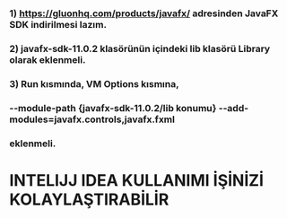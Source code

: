 ### 1) https://gluonhq.com/products/javafx/ adresinden JavaFX SDK indirilmesi lazım.
### 2) javafx-sdk-11.0.2 klasörünün içindeki lib klasörü Library olarak eklenmeli.
### 3) Run kısmında, VM Options kısmına, 
### --module-path {javafx-sdk-11.0.2/lib konumu} --add-modules=javafx.controls,javafx.fxml
### eklenmeli.
# INTELIJJ IDEA KULLANIMI İŞİNİZİ KOLAYLAŞTIRABİLİR

